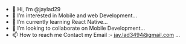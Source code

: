 - 👋 Hi, I’m @jaylad29
- 👀 I’m interested in Mobile and web Development...
- 🌱 I’m currently learning React Native...
- 💞️ I’m looking to collaborate on Mobile Development...
- 📫 How to reach me Contact my Email :- jay.lad3494@gmail.com ...

<!---
jaylad29/jaylad29 is a ✨ special ✨ repository because its `README.md` (this file) appears on your GitHub profile.

